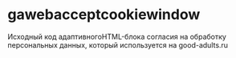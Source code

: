 # gawebacceptcookiewindow
 Исходный код адаптивногоHTML-блока согласия на обработку персональных данных, который используется на good-adults.ru

